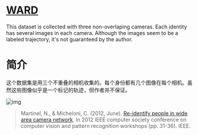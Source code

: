 # [WARD](https://github.com/iN1k1/CVPR2012/tree/master/toolbox/Datasets)

This dataset is collected with three non-overlaping cameras. Each identity has several images in each camera. Although the images seem to be a labeled trajectory, it's not guaranteed by the author.

# 简介

这个数据集是用三个不重叠的相机收集的。每个身份都有几个图像在每个相机。虽然这些图像似乎是一个标记的轨迹，但作者并不保证。

![img](imgs\eg_WARD.png)

>Martinel, N., & Micheloni, C. (2012, June). [Re-identify people in wide area camera network](https://www.researchgate.net/publication/220716309_People_Reidentification_in_a_Camera_Network). In 2012 IEEE computer society conference on computer vision and pattern recognition workshops (pp. 31-36). IEEE.

